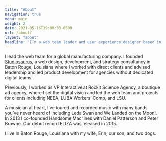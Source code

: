 ```yaml
---
title: "About"
navigation: true
menu: main
weight: 2
date: 2021-05-16T19:00:33-0500
url: /about/
layout: "about"
headline: "I’m a web team leader and user experience designer based in Baton Rouge, Louisiana."
---
```

I lead the web team for a global manufacturing company. I founded [Studiosaurus](https://studiosaurus.com/), a web design, development, and strategy consultancy in Baton Rouge, Louisiana where I worked with direct clients and advised leadership and led product development for agencies without dedicated digital teams.

Previously, I worked as VP Interactive at Rockit Science Agency, a boutique ad agency, where I set the digital vision and led the web team and projects for clients including NEEA, LUBA Workers’ Comp, and LSU.

A musician at heart, I’ve toured and recorded music with many bands you’ve never heard of including Leda Swan and We Landed on the Moon!. In 2013 I co-founded Handsome Machines with Daniel Patterson and Peter Browne. Our debut record ELIZA was released in 2015.

I live in Baton Rouge, Louisiana with my wife, Erin, our son, and two dogs.
